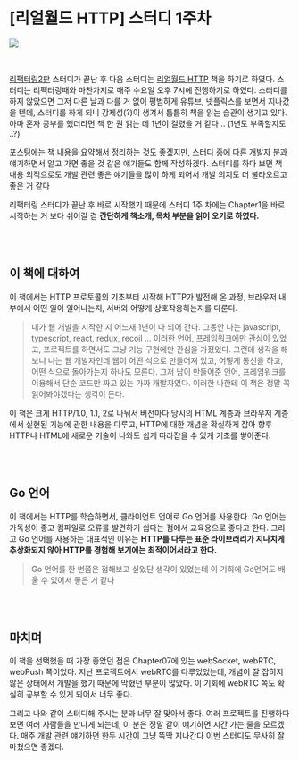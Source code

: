 # [리얼월드 HTTP] 스터디 1주차

![](https://images.velog.io/images/ksmfou98/post/5613b2ba-eaba-4c1e-bf35-898249eb4c97/%EB%A6%AC%EC%96%BC%EC%9B%94%EB%93%9C%20HTTP.PNG)

<br />

[리팩터링2판](https://github.com/Earthking-Dev-Study/Refactoring-2nd-Edition) 스터디가 끝난 후 다음 스터디는 [리얼월드 HTTP](http://www.yes24.com/Product/Goods/71849916) 책을 하기로 하였다. 스터디는 리팩터링때와 마찬가지로 매주 수요일 오후 7시에 진행하기로 하였다. 스터디를 하지 않았으면 그저 다른 날과 다를 거 없이 평범하게 유튜브, 넷플릭스를 보면서 지나갔을 텐데, 스터디를 하게 되니 강제성(?)이 생겨서 틈틈히 책을 읽는 습관이 생기고 있다. 아마 혼자 공부를 했더라면 책 한 권 읽는 데 1년이 걸렸을 거 같다 .. (1년도 부족할지도 ..?)

포스팅에는 책 내용을 요약해서 정리하는 것도 좋겠지만, 스터디 중에 다른 개발자 분과 얘기하면서 알고 가면 좋을 것 같은 얘기들도 함께 작성하겠다. 스터디를 하다 보면 책 내용 외적으로도 개발 관련 좋은 얘기들을 많이 하게 되어서 개발 의지도 더 불타오르고 좋은 거 같다

리팩터링 스터디가 끝난 후 바로 시작했기 때문에 스터디 1주 차에는 Chapter1을 바로 시작하는 거 보다 쉬어갈 겸 **간단하게 책소개, 목차 부분을 읽어 오기로 하였다.**

<br />

<br />

## 이 책에 대하여

이 책에서는 HTTP 프로토콜의 기초부터 시작해 HTTP가 발전해 온 과정, 브라우저 내부에서 어떤 일이 일어나는지, 서버와 어떻게 상호작용하는지를 다룬다.

> 내가 웹 개발을 시작한 지 어느새 1년이 다 되어 간다. 그동안 나는 javascript, typescript, react, redux, recoil ... 이러한 언어, 프레임워크에만 관심이 있었고, 프로젝트를 하면서도 그냥 기능 구현에만 관심을 가졌었다. 그런데 생각을 해보니 나는 웹 개발자인데 웹이 어떤 식으로 만들어져 있고, 어떻게 통신을 하고, 어떤 식으로 돌아가는지 하나도 모른다. 그저 남이 만들어준 언어, 프레임워크를 이용해서 단순 코드만 짜고 있는 가짜 개발자였다. 이러한 나한테 이 책은 정말 꼭 읽어봐야겠다는 생각이 든다.

이 책은 크게 HTTP/1.0, 1.1, 2로 나눠서 버전마다 당시의 HTML 계층과 브라우저 계층에서 실현된 기능에 관한 내용을 다루고, HTTP에 대한 개념을 확실하게 잡아 향후 HTTP나 HTML에 새로운 기술이 나와도 쉽게 따라잡을 수 있게 기초를 쌓아준다.

<br />

<br />

## Go 언어

이 책에서는 HTTP를 학습하면서, 클라이언트 언어로 Go 언어를 사용한다. Go 언어는 가독성이 좋고 컴파일로 오류를 발견하기 쉽다는 점에서 교육용으로 좋다고 한다. 그리고 Go 언어를 사용하는 대표적인 이유는 **HTTP를 다루는 표준 라이브러리가 지나치게 추상화되지 않아 HTTP를 경험해 보기에는 최적이어서라고 한다.**

> Go 언어를 한 번쯤은 접해보고 싶었단 생각이 있었는데 이 기회에 Go언어도 배울 수 있어서 좋은 거 같다

<br />

<br />

## 마치며

이 책을 선택했을 때 가장 좋았던 점은 Chapter07에 있는 webSocket, webRTC, webPush 쪽이었다. 지난 프로젝트에서 webRTC를 다루었었는데, 개념이 잘 잡히지 않은 상태에서 개발을 했기 때문에 막혔던 부분이 많았다. 이 기회에 webRTC 쪽도 확실히 공부할 수 있게 되어서 너무 좋다.

그리고 나와 같이 스터디해 주시는 분과 너무 잘 맞아서 좋다. 여러 프로젝트를 진행하다보면 여러 사람들을 만나게 되는데, 이 분은 정말 같이 얘기하면 시간 가는 줄을 모르겠다. 매주 개발 관련 얘기하면 한두 시간이 그냥 뚝딱 지나간다 이번 스터디도 무사히 잘 마쳤으면 좋겠다.
